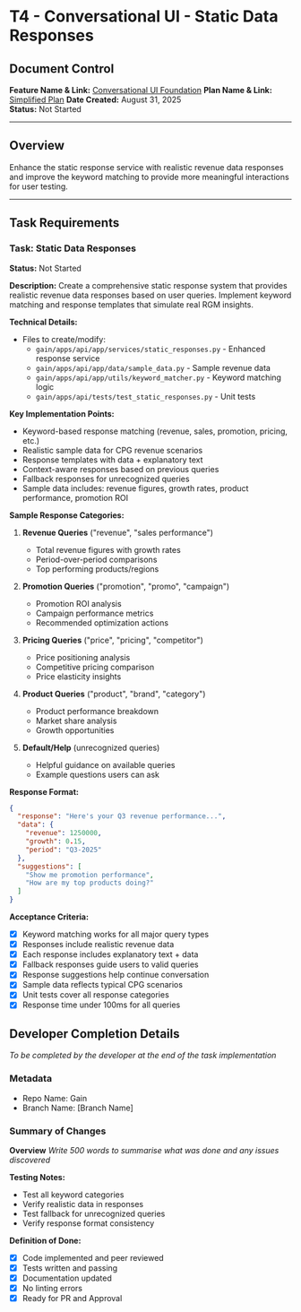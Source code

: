 # T4 - Conversational UI - Static Data Responses

## Document Control
**Feature Name & Link:** [Conversational UI Foundation](../feature.md)
**Plan Name & Link:** [Simplified Plan](../plan-simplified.md)
**Date Created:** August 31, 2025  
**Status:** Not Started

---

## Overview
Enhance the static response service with realistic revenue data responses and improve the keyword matching to provide more meaningful interactions for user testing.

---

## Task Requirements

### Task: Static Data Responses
**Status:** Not Started

**Description:**
Create a comprehensive static response system that provides realistic revenue data responses based on user queries. Implement keyword matching and response templates that simulate real RGM insights.

**Technical Details:**
- Files to create/modify:
  - `gain/apps/api/app/services/static_responses.py` - Enhanced response service
  - `gain/apps/api/app/data/sample_data.py` - Sample revenue data
  - `gain/apps/api/app/utils/keyword_matcher.py` - Keyword matching logic
  - `gain/apps/api/tests/test_static_responses.py` - Unit tests

**Key Implementation Points:**
- Keyword-based response matching (revenue, sales, promotion, pricing, etc.)
- Realistic sample data for CPG revenue scenarios
- Response templates with data + explanatory text
- Context-aware responses based on previous queries
- Fallback responses for unrecognized queries
- Sample data includes: revenue figures, growth rates, product performance, promotion ROI

**Sample Response Categories:**
1. **Revenue Queries** ("revenue", "sales performance")
   - Total revenue figures with growth rates
   - Period-over-period comparisons
   - Top performing products/regions

2. **Promotion Queries** ("promotion", "promo", "campaign")
   - Promotion ROI analysis
   - Campaign performance metrics
   - Recommended optimization actions

3. **Pricing Queries** ("price", "pricing", "competitor")
   - Price positioning analysis
   - Competitive pricing comparison
   - Price elasticity insights

4. **Product Queries** ("product", "brand", "category")
   - Product performance breakdown
   - Market share analysis
   - Growth opportunities

5. **Default/Help** (unrecognized queries)
   - Helpful guidance on available queries
   - Example questions users can ask

**Response Format:**
```json
{
  "response": "Here's your Q3 revenue performance...",
  "data": {
    "revenue": 1250000,
    "growth": 0.15,
    "period": "Q3-2025"
  },
  "suggestions": [
    "Show me promotion performance",
    "How are my top products doing?"
  ]
}
```

**Acceptance Criteria:**
- [x] Keyword matching works for all major query types
- [x] Responses include realistic revenue data
- [x] Each response includes explanatory text + data
- [x] Fallback responses guide users to valid queries
- [x] Response suggestions help continue conversation
- [x] Sample data reflects typical CPG scenarios
- [x] Unit tests cover all response categories
- [x] Response time under 100ms for all queries

## Developer Completion Details

*To be completed by the developer at the end of the task implementation*

### Metadata

- Repo Name: Gain
- Branch Name: [Branch Name]

### Summary of Changes

**Overview**
*Write 500 words to summarise what was done and any issues discovered*

**Testing Notes:**
- Test all keyword categories
- Verify realistic data in responses
- Test fallback for unrecognized queries
- Verify response format consistency

**Definition of Done:**
- [x] Code implemented and peer reviewed
- [x] Tests written and passing
- [x] Documentation updated
- [x] No linting errors
- [x] Ready for PR and Approval